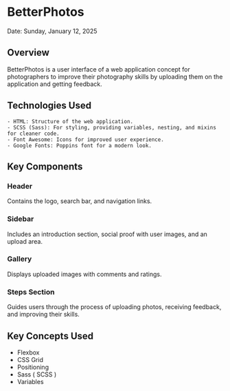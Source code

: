 # BetterPhotos

Date: Sunday, January 12, 2025

## Overview

BetterPhotos is a user interface of a web application concept for photographers to improve their photography skills by uploading them on the application and getting feedback.

## Technologies Used

    - HTML: Structure of the web application.
    - SCSS (Sass): For styling, providing variables, nesting, and mixins for cleaner code.
    - Font Awesome: Icons for improved user experience.
    - Google Fonts: Poppins font for a modern look.

## Key Components

### Header

Contains the logo, search bar, and navigation links.

### Sidebar

Includes an introduction section, social proof with user images, and an upload area.

### Gallery

Displays uploaded images with comments and ratings.

### Steps Section

Guides users through the process of uploading photos, receiving feedback, and improving their skills.

## Key Concepts Used

- Flexbox
- CSS Grid
- Positioning
- Sass ( SCSS )
- Variables
